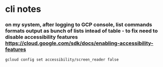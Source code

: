 # cli notes

### on my system, after logging to GCP console, list commands formats output as bunch of lists intead of table - to fix need to disable accessibility features <https://cloud.google.com/sdk/docs/enabling-accessibility-features>

`gcloud config set accessibility/screen_reader false`



